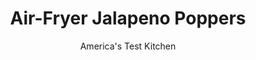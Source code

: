---
layout: ../../layouts/MarkdownPostLayout.astro
title: Air-Fryer Jalapeno Poppers
author: America's Test Kitchen
pubDate: 2023-03-15
description: "Stuff, wrap, and pop into the air fryer—three simple steps to this crowd-pleasing party snack."
image_url: https://res.cloudinary.com/hksqkdlah/image/upload/ar_1:1,c_fill,dpr_2.0,f_auto,fl_lossy.progressive.strip_profile,g_faces:auto,q_auto:low,w_344/SFS_AirFryerJalapenoPoppers-33_asy70g
tags: ["Appetizers","Vegetables","Cheese"]
calories: 1621
protein: 14
carbohydrates: 4
fats: 36
fiber: 
ingredients: ["6 , jalapeno chiles, halved lengthwise with stems left intact, seeds and ribs removed","¼ teaspoon, table salt","4 ounces, sharp cheddar cheese, shredded (1 cup)","4 ounces, cream cheese, softened","1 , scallion, sliced thin","1 tablespoon chopped pickled, jalapeno chiles","1 tablespoon, minced fresh cilantro","2 teaspoons, cornstarch","1 teaspoon, grated lime zest","6 slices, bacon, halved crosswise"]
serves: 4
time: "50 minutes"
instructions: ["Arrange jalapeno halves cut side up on cutting board and sprinkle evenly with salt. Stir cheddar, cream cheese, scallion, pickled jalapenos, cilantro, cornstarch, and lime zest in bowl until well combined.","Divide cheese mixture evenly among jalapeno halves (about 1 tablespoon per half), gently pressing filling into cavities so it is flush with cut edges. Wrap each popper with bacon, overlapping ends of bacon pieces underneath jalapeno halves. (Bacon-wrapped poppers can be refrigerated for up to 24 hours; arrange on large plate and cover with plastic wrap until ready to cook.)","Arrange poppers in even layer in air-fryer basket. Place basket in air fryer and set temperature to 400 degrees. Cook until jalapenos are tender and bacon is golden and crisp, 10 to 14 minutes. Serve."]
nutrition: ["209 mg Potassium, K","233 mg Phosphorus, P","225 mg Calcium, Ca","19 mg Magnesium, Mg","574 mg Sodium, Na","1 mg Zinc, Zn","36 g Total lipid (fat)","2 mg Niacin","12 g Fatty acids, total monounsaturated","3 g Fatty acids, total polyunsaturated","27 mg Vitamin C, total ascorbic acid","88 mg Cholesterol","16 g Fatty acids, total saturated","17 µg Folate, food","2 g Sugars, total","10 µg Vitamin K (phylloquinone)","68 g Water","4 g Carbohydrate, by difference","17 µg Folate, DFE","14 g Protein","1 mg Vitamin E (alpha-tocopherol)","196 µg Vitamin A, RAE","4 g Carbohydrates (net)","405 kcal Energy","1621 calories"]
notes: "Look for large jalapenos that are about 4 inches long and 1¼ inches thick at the stem end. If your jalapenos are smaller, do not overfill them; the filling should be level with the cut sides. This recipe can easily be doubled. If doubling, cook the poppers in two batches. This recipe was developed using a basket-style air fryer, but you can cook the poppers in an oven-style air fryer. Some air-fryer models have preheating functions; the cook-time range in this recipe is intended to work with either a cold or preheated air fryer."
---